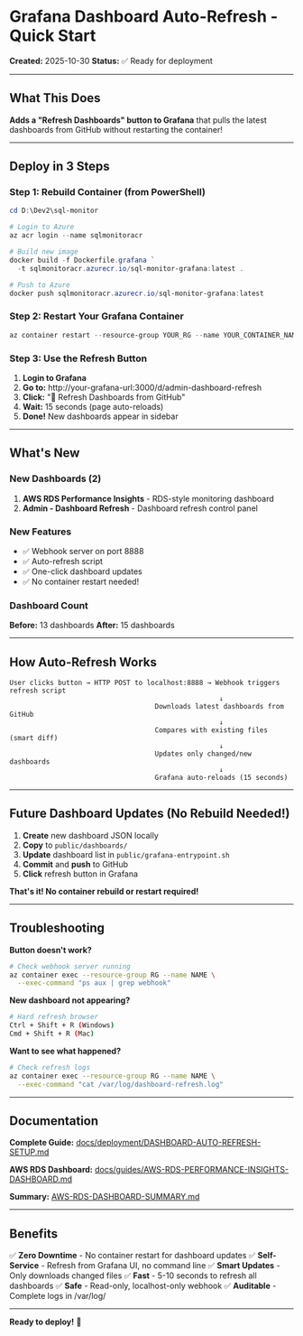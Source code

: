 # Grafana Dashboard Auto-Refresh - Quick Start

**Created:** 2025-10-30
**Status:** ✅ Ready for deployment

---

## What This Does

**Adds a "Refresh Dashboards" button to Grafana** that pulls the latest dashboards from GitHub without restarting the container!

---

## Deploy in 3 Steps

### Step 1: Rebuild Container (from PowerShell)

```powershell
cd D:\Dev2\sql-monitor

# Login to Azure
az acr login --name sqlmonitoracr

# Build new image
docker build -f Dockerfile.grafana `
  -t sqlmonitoracr.azurecr.io/sql-monitor-grafana:latest .

# Push to Azure
docker push sqlmonitoracr.azurecr.io/sql-monitor-grafana:latest
```

### Step 2: Restart Your Grafana Container

```powershell
az container restart --resource-group YOUR_RG --name YOUR_CONTAINER_NAME
```

### Step 3: Use the Refresh Button

1. **Login to Grafana**
2. **Go to:** http://your-grafana-url:3000/d/admin-dashboard-refresh
3. **Click:** "🔄 Refresh Dashboards from GitHub"
4. **Wait:** 15 seconds (page auto-reloads)
5. **Done!** New dashboards appear in sidebar

---

## What's New

### New Dashboards (2)
1. **AWS RDS Performance Insights** - RDS-style monitoring dashboard
2. **Admin - Dashboard Refresh** - Dashboard refresh control panel

### New Features
- ✅ Webhook server on port 8888
- ✅ Auto-refresh script
- ✅ One-click dashboard updates
- ✅ No container restart needed!

### Dashboard Count
**Before:** 13 dashboards
**After:** 15 dashboards

---

## How Auto-Refresh Works

```
User clicks button → HTTP POST to localhost:8888 → Webhook triggers refresh script
                                                    ↓
                                    Downloads latest dashboards from GitHub
                                                    ↓
                                    Compares with existing files (smart diff)
                                                    ↓
                                    Updates only changed/new dashboards
                                                    ↓
                                    Grafana auto-reloads (15 seconds)
```

---

## Future Dashboard Updates (No Rebuild Needed!)

1. **Create** new dashboard JSON locally
2. **Copy** to `public/dashboards/`
3. **Update** dashboard list in `public/grafana-entrypoint.sh`
4. **Commit** and **push** to GitHub
5. **Click** refresh button in Grafana

**That's it! No container rebuild or restart required!**

---

## Troubleshooting

**Button doesn't work?**
```bash
# Check webhook server running
az container exec --resource-group RG --name NAME \
  --exec-command "ps aux | grep webhook"
```

**New dashboard not appearing?**
```bash
# Hard refresh browser
Ctrl + Shift + R (Windows)
Cmd + Shift + R (Mac)
```

**Want to see what happened?**
```bash
# Check refresh logs
az container exec --resource-group RG --name NAME \
  --exec-command "cat /var/log/dashboard-refresh.log"
```

---

## Documentation

**Complete Guide:** [docs/deployment/DASHBOARD-AUTO-REFRESH-SETUP.md](docs/deployment/DASHBOARD-AUTO-REFRESH-SETUP.md)

**AWS RDS Dashboard:** [docs/guides/AWS-RDS-PERFORMANCE-INSIGHTS-DASHBOARD.md](docs/guides/AWS-RDS-PERFORMANCE-INSIGHTS-DASHBOARD.md)

**Summary:** [AWS-RDS-DASHBOARD-SUMMARY.md](AWS-RDS-DASHBOARD-SUMMARY.md)

---

## Benefits

✅ **Zero Downtime** - No container restart for dashboard updates
✅ **Self-Service** - Refresh from Grafana UI, no command line
✅ **Smart Updates** - Only downloads changed files
✅ **Fast** - 5-10 seconds to refresh all dashboards
✅ **Safe** - Read-only, localhost-only webhook
✅ **Auditable** - Complete logs in /var/log/

---

**Ready to deploy!** 🚀
